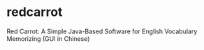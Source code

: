 # redcarrot
Red Carrot: A Simple Java-Based Software for English Vocabulary Memorizing (GUI in Chinese) 
